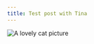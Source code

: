 ```yaml
---
title: Test post with Tina
---
```


![A lovely cat picture](/65535_51923601496_2649a4c0ce_z_640_360_nofilter.jpg)
